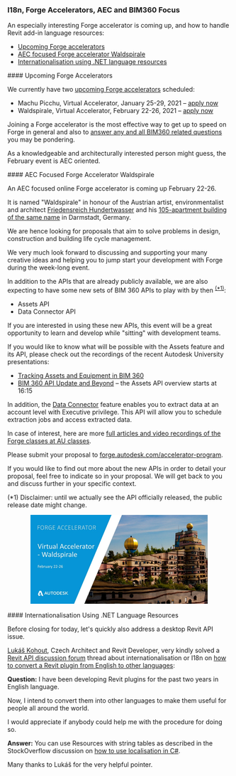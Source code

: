 <head>
<meta http-equiv="Content-Type" content="text/html; charset=utf-8">
<link rel="stylesheet" type="text/css" href="bc.css">
<script src="https://cdn.rawgit.com/google/code-prettify/master/loader/run_prettify.js" type="text/javascript"></script>
</head>

<!---

- AEC focused Forge Virtual Accelerator "Waldspirale" – February 22-26
  https://forge.autodesk.com/blog/forge-virtual-accelerator-waldspirale-february-22-26
  2021-02_forge_accelerator_waldspirale.jpg 800
  https://en.wikipedia.org/wiki/Waldspirale

- I18n
  How to convert a Revit plugin from english to other languages?
  https://forums.autodesk.com/t5/revit-api-forum/how-to-convert-a-revit-plugin-from-english-to-other-languages/m-p/10008918#M52592
  [Q] I have been developing revit plugins for past 1-2 years in English language. I intend to convert my plugin into other languages so that I can make it useful for people all around the world. I would appreciate if anybody could help me with the procedure for doing so.
  [A] You can use Resources with string table: [How to use localization in C#](https://stackoverflow.com/questions/1142802/how-to-use-localization-in-c-sharp)
  [Lukáš Kohout](https://forums.autodesk.com/t5/user/viewprofilepage/user-id/767846), Architect and Revit Developer, CZ

twitter:

 the #RevitAPI @AutodeskForge @AutodeskRevit #bim #DynamoBim #ForgeDevCon 

An especially interesting Forge accelerator is coming up, and how to handle Revit add-in language resources
&ndash; Upcoming Forge accelerators
&ndash; AEC focused Forge accelerator Waldspirale
&ndash; Internationalisation using .NET language resources...

linkedin:

#bim #DynamoBim #ForgeDevCon #Revit #API #IFC #SDK #AI #VisualStudio #Autodesk #AEC #adsk 

the [Revit API discussion forum](http://forums.autodesk.com/t5/revit-api-forum/bd-p/160) thread

<center>
<img src="img/" alt="" title="" width="600"/>
<p style="font-size: 80%; font-style:italic"></p>
<p style="font-size: 80%; font-style:italic">
<a href=""></a>
</p>
</center>

-->

### I18n, Forge Accelerators, AEC and BIM360 Focus

An especially interesting Forge accelerator is coming up, and how to handle Revit add-in language resources:

- [Upcoming Forge accelerators](#2)
- [AEC focused Forge accelerator Waldspirale](#3)
- [Internationalisation using .NET language resources](#4)


####<a name="2"></a> Upcoming Forge Accelerators

We currently have two [upcoming Forge accelerators](https://forge.autodesk.com/accelerator-program) scheduled:

- Machu Picchu, Virtual Accelerator, January 25-29, 2021 &ndash; [apply now](https://www.eventbrite.com/e/autodesk-virtual-forge-accelerator-machu-picchu-january-25-29-2021-registration-131468575047)
- Waldspirale, Virtual Accelerator, February 22-26, 2021 &ndash; [apply now](https://www.eventbrite.com/e/acc-focused-autodesk-virtual-accelerator-waldspirale-feb-22-26-2021-registration-131597280007)

Joining a Forge accelerator is the most effective way to get up to speed on Forge in general and also
to [answer any and all BIM360 related questions](https://thebuildingcoder.typepad.com/blog/2020/04/2021-migration-add-in-language-and-bim360-login.html#2) you
may be pondering.

As a knowledgeable and architecturally interested person might guess, the February event is AEC oriented.

####<a name="3"></a> AEC Focused Forge Accelerator Waldspirale

An AEC focused online Forge accelerator is coming up February 22-26.

It is named "Waldspirale" in honour of
the Austrian artist, environmentalist and architect [Friedensreich Hundertwasser](https://en.wikipedia.org/wiki/Friedensreich_Hundertwasser) and
his [105-apartment building of the same name](https://en.wikipedia.org/wiki/Waldspirale) in Darmstadt, Germany.

We are hence looking for proposals that aim to solve problems in design, construction and building life cycle management.

We very much look forward to discussing and supporting your many creative ideas and helping you to jump start your development with Forge during the week-long event.   

In addition to the APIs that are already publicly available, we are also expecting to have some new sets of BIM 360 APIs to play with by then <sup>[(*1)](#3.1)</sup>:

- Assets API 
- Data Connector API

If you are interested in using these new APIs, this event will be a great opportunity to learn and develop while "sitting" with development teams.

If you would like to know what will be possible with the Assets feature and its API, please check out the recordings of the recent Autodesk University presentations:

- [Tracking Assets and Equipment in BIM 360](https://www.autodesk.com/autodesk-university/class/Tracking-Assets-and-Equipment-BIM-360-2020)
- [BIM 360 API Update and Beyond](https://www.autodesk.com/autodesk-university/class/BIM-360-API-Update-and-Beyond-2020)
&ndash; the Assets API overview starts at 16:15

In addition, the [Data Connector](https://help.autodesk.com/view/BIM360D/ENU/?guid=BIM360D_Insight_data_extractor_html) feature enables you to extract data at an account level with Executive privilege.
This API will allow you to schedule extraction jobs and access extracted data.   

In case of interest, here are 
more [full articles and video recordings of the Forge classes at AU classes](https://thebuildingcoder.typepad.com/blog/2021/01/forge-at-au-and-open-source-property-access.html#3).

Please submit your proposal
to [forge.autodesk.com/accelerator-program](https://forge.autodesk.com/accelerator-program).

If you would like to find out more about the new APIs in order to detail your proposal, feel free to indicate so in your proposal.
We will get back to you and discuss further in your specific context. 

<a name="3.1"></a>
(*1) Disclaimer: until we actually see the API officially released, the public release date might change. 

<center>
<img src="img/2021-02_forge_accelerator_waldspirale.jpg" alt="AEC focused Forge accelerator Waldspirale" title="AEC focused Forge accelerator Waldspirale" width="400"/> <!-- 800 -->
</center>


####<a name="4"></a> Internationalisation Using .NET Language Resources

Before closing for today, let's quickly also address a desktop Revit API issue.

[Lukáš Kohout](https://forums.autodesk.com/t5/user/viewprofilepage/user-id/767846), Czech Architect and Revit Developer, very kindly solved 
a [Revit API discussion forum](http://forums.autodesk.com/t5/revit-api-forum/bd-p/160) thread
about internationalisation or I18n
on [how to convert a Revit plugin from English to other languages](https://forums.autodesk.com/t5/revit-api-forum/how-to-convert-a-revit-plugin-from-english-to-other-languages/m-p/10008918):

**Question:** I have been developing Revit plugins for the past two years in English language.

Now, I intend to convert them into other languages to make them useful for people all around the world.

I would appreciate if anybody could help me with the procedure for doing so.

**Answer:** You can use Resources with string tables as described in the StockOverflow discussion
on [how to use localisation in C#](https://stackoverflow.com/questions/1142802/how-to-use-localization-in-c-sharp).

Many thanks to Lukáš for the very helpful pointer.

